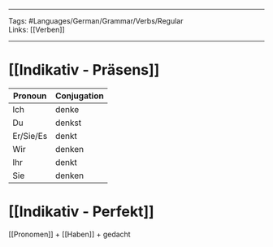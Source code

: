 ___
Tags: #Languages/German/Grammar/Verbs/Regular  
Links: [[Verben]]
___
# [[Indikativ - Präsens]]
Pronoun|Conjugation
------------ | ------------
Ich | denke
Du | denkst
Er/Sie/Es | denkt
Wir | denken
Ihr | denkt
Sie | denken


# [[Indikativ - Perfekt]]
[[Pronomen]] + [[Haben]] + gedacht